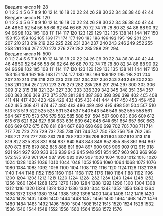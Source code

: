 Введите число N: 28\
0 1 2 3 4 5 6 7 8 9 10 12 14 16 18 20 22 24 26 28 30 32 34 36 38 40 42 44 \
Введите число N: 120\
0 1 2 3 4 5 6 7 8 9 10 12 14 16 18 20 22 24 26 28 30 32 34 36 38 40 42 44 46 48 50 52 54 56 58 60 62 64 66 68 70 72 74 76 78 80 82 84 86 88 90 92 94 96 98 102 105 108 111 114 117 120 123 126 129 132 135 138 141 144 147 150 153 156 159 162 165 168 171 174 177 180 183 186 189 192 195 198 201 204 207 210 213 216 219 222 225 228 231 234 237 240 243 246 249 252 255 258 261 264 267 270 273 276 279 282 285 288 291 294 \
Введите число N: 500\
0 1 2 3 4 5 6 7 8 9 10 12 14 16 18 20 22 24 26 28 30 32 34 36 38 40 42 44 46 48 50 52 54 56 58 60 62 64 66 68 70 72 74 76 78 80 82 84 86 88 90 92 94 96 98 102 105 108 111 114 117 120 123 126 129 132 135 138 141 144 147 150 153 156 159 162 165 168 171 174 177 180 183 186 189 192 195 198 201 204 207 210 213 216 219 222 225 228 231 234 237 240 243 246 249 252 255 258 261 264 267 270 273 276 279 282 285 288 291 294 297 300 303 306 309 312 315 318 321 324 327 330 333 336 339 342 345 348 351 354 357 360 363 366 369 372 375 378 381 384 387 390 393 396 399 402 405 408 411 414 417 420 423 426 429 432 435 438 441 444 447 450 453 456 459 462 465 468 471 474 477 480 483 486 489 492 495 498 501 504 507 510 513 516 519 522 525 528 531 534 537 540 543 546 549 552 555 558 561 564 567 570 573 576 579 582 585 588 591 594 597 600 603 606 609 612 615 618 621 624 627 630 633 636 639 642 645 648 651 654 657 660 663 666 669 672 675 678 681 684 687 690 693 696 699 702 705 708 711 714 717 720 723 726 729 732 735 738 741 744 747 750 753 756 759 762 765 768 771 774 777 780 783 786 789 792 795 798 801 804 807 810 813 816 819 822 825 828 831 834 837 840 843 846 849 852 855 858 861 864 867 870 873 876 879 882 885 888 891 894 897 900 903 906 909 912 915 918 921 924 927 930 933 936 939 942 945 948 951 954 957 960 963 966 969 972 975 978 981 984 987 990 993 996 999 1000 1004 1008 1012 1016 1020 1024 1028 1032 1036 1040 1044 1048 1052 1056 1060 1064 1068 1072 1076 1080 1084 1088 1092 1096 1100 1104 1108 1112 1116 1120 1124 1128 1132 1136 1140 1144 1148 1152 1156 1160 1164 1168 1172 1176 1180 1184 1188 1192 1196 1200 1204 1208 1212 1216 1220 1224 1228 1232 1236 1240 1244 1248 1252 1256 1260 1264 1268 1272 1276 1280 1284 1288 1292 1296 1300 1304 1308 1312 1316 1320 1324 1328 1332 1336 1340 1344 1348 1352 1356 1360 1364 1368 1372 1376 1380 1384 1388 1392 1396 1400 1404 1408 1412 1416 1420 1424 1428 1432 1436 1440 1444 1448 1452 1456 1460 1464 1468 1472 1476 1480 1484 1488 1492 1496 1500 1504 1508 1512 1516 1520 1524 1528 1532 1536 1540 1544 1548 1552 1556 1560 1564 1568 1572 1576 
